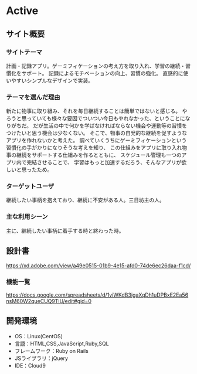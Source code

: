 # Active

## サイト概要


### サイトテーマ
計画・記録アプリ。ゲーミフィケーションの考え方を取り入れ、学習の継続・習慣化をサポート。
記録によるモチベーションの向上、習慣の強化。
直感的に使いやすいシンプルなデザインで実装。

### テーマを選んだ理由
新たに物事に取り組み、それを毎日継続することは簡単ではないと感じる。
やろうと思っていても様々な要因でついつい今日もやれなかった、ということになりがちだ。
だが生活の中で何かを学ばなければならない機会や運動等の習慣をつけたいと思う機会は少なくない。
そこで、物事の自発的な継続を促すようなアプリを作れないかと考えた。
調べていくうちにゲーミフィケーションという習慣化の手がかりになりそうな考えを知り、
この仕組みをアプリに取り入れ物事の継続をサポートする仕組みを作るとともに、
スケジュール管理も一つのアプリ内で完結させることで、
学習はもっと加速するだろう、そんなアプリが欲しいと思ったため。

### ターゲットユーザ
継続したい事柄を抱えており、継続に不安がある人。三日坊主の人。

### 主な利用シーン
主に、継続したい事柄に着手する時と終わった時。

## 設計書
https://xd.adobe.com/view/a49e0515-01b9-4e15-afd0-74de6ec26daa-f1cd/

### 機能一覧
https://docs.google.com/spreadsheets/d/1viWKdB3igaXqDh1uDPBxE2Ea56nsM60W2queCUQ9TiU/edit#gid=0

## 開発環境
- OS：Linux(CentOS)
- 言語：HTML,CSS,JavaScript,Ruby,SQL
- フレームワーク：Ruby on Rails
- JSライブラリ：jQuery
- IDE：Cloud9
